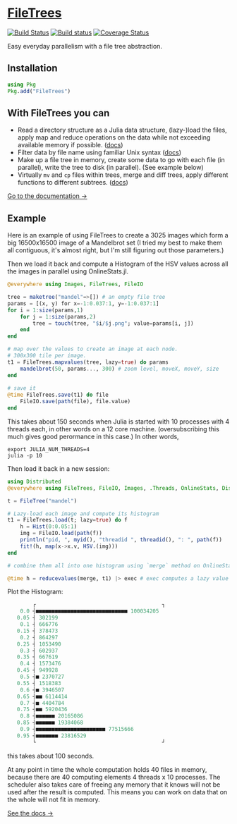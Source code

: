 # <a href="http://shashi.biz/FileTrees.jl">FileTrees</a>

[![Build Status](https://travis-ci.org/shashi/FileTrees.jl.svg?branch=master)](https://travis-ci.org/shashi/FileTrees.jl) [![Build status](https://ci.appveyor.com/api/projects/status/6sei8e7et721usx6?svg=true)](https://ci.appveyor.com/project/shashi/filetrees-jl)
 [![Coverage Status](https://coveralls.io/repos/github/shashi/FileTrees.jl/badge.svg?branch=master)](https://coveralls.io/github/shashi/FileTrees.jl?branch=master)
 
Easy everyday parallelism with a file tree abstraction.

## Installation

```julia
using Pkg
Pkg.add("FileTrees")
```

## With FileTrees you can

- Read a directory structure as a Julia data structure, (lazy-)load the files, apply map and reduce operations on the data while not exceeding available memory if possible. ([docs](http://shashi.biz/FileTrees.jl/values/))
- Filter data by file name using familiar Unix syntax ([docs](http://shashi.biz/FileTrees.jl/patterns/))
- Make up a file tree in memory, create some data to go with each file (in parallel), write the tree to disk (in parallel). (See example below)
- Virtually `mv` and `cp` files within trees, merge and diff trees, apply different functions to different subtrees. ([docs](http://shashi.biz/FileTrees.jl/tree-manipulation/))

[Go to the documentation &rarr;](http://shashi.biz/FileTrees.jl)

## Example

Here is an example of using FileTrees to create a 3025 images which form a big 16500x16500 image of a Mandelbrot set (I tried my best to make them all contiguous, it's almost right, but I'm still figuring out those parameters.)

Then we load it back and compute a Histogram of the HSV values across all the images in parallel using OnlineStats.jl.

```julia
@everywhere using Images, FileTrees, FileIO

tree = maketree("mandel"=>[]) # an empty file tree
params = [(x, y) for x=-1:0.037:1, y=-1:0.037:1]
for i = 1:size(params,1)
    for j = 1:size(params,2)
        tree = touch(tree, "$i/$j.png"; value=params[i, j])
    end
end

# map over the values to create an image at each node.
# 300x300 tile per image.
t1 = FileTrees.mapvalues(tree, lazy=true) do params
    mandelbrot(50, params..., 300) # zoom level, moveX, moveY, size
end
 
# save it
@time FileTrees.save(t1) do file
    FileIO.save(path(file), file.value)
end
```
This takes about 150 seconds when Julia is started with 10 processes with 4 threads each, in other words on a 12 core machine. (oversubscribing this much gives good perormance in this case.)
 In other words,
```
export JULIA_NUM_THREADS=4
julia -p 10
```

Then load it back in a new session:

```julia
using Distributed
@everywhere using FileTrees, FileIO, Images, .Threads, OnlineStats, Distributed

t = FileTree("mandel")

# Lazy-load each image and compute its histogram
t1 = FileTrees.load(t; lazy=true) do f
    h = Hist(0:0.05:1)
    img = FileIO.load(path(f))
    println("pid, ", myid(), "threadid ", threadid(), ": ", path(f))
    fit!(h, map(x->x.v, HSV.(img)))
end

# combine them all into one histogram using `merge` method on OnlineStats

@time h = reducevalues(merge, t1) |> exec # exec computes a lazy value
```
Plot the Histogram:

```julia
        ┌                                        ┐ 
    0.0 ┤■■■■■■■■■■■■■■■■■■■■■■■■■■■■■ 100034205   
   0.05 ┤ 302199                                   
    0.1 ┤ 666776                                   
   0.15 ┤ 378473                                   
    0.2 ┤ 864297                                   
   0.25 ┤ 1053490                                  
    0.3 ┤ 602937                                   
   0.35 ┤ 667619                                   
    0.4 ┤ 1573476                                  
   0.45 ┤ 949928                                   
    0.5 ┤■ 2370727                                 
   0.55 ┤ 1518383                                  
    0.6 ┤■ 3946507                                 
   0.65 ┤■■ 6114414                                
    0.7 ┤■ 4404784                                 
   0.75 ┤■■ 5920436                                
    0.8 ┤■■■■■■ 20165086                           
   0.85 ┤■■■■■■ 19384068                           
    0.9 ┤■■■■■■■■■■■■■■■■■■■■■■ 77515666           
   0.95 ┤■■■■■■■ 23816529                          
        └                                        ┘ 

```
this takes about 100 seconds.

At any point in time the whole computation holds 40 files in memory, because there are 40 computing elements 4 threads x 10 processes. The scheduler also takes care of freeing any memory that it knows will not be used after the result is computed. This means you can work on data that on the whole will not fit in memory.

<a href="https://shashi.github.io/FileTrees.jl">See the docs &rarr;</a>
